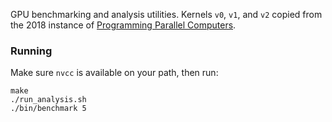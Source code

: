 GPU benchmarking and analysis utilities.
Kernels `v0`, `v1`, and `v2` copied from the 2018 instance of [Programming Parallel Computers](http://ppc.cs.aalto.fi/ch4/).


### Running

Make sure `nvcc` is available on your path, then run:
```
make
./run_analysis.sh
./bin/benchmark 5
```
